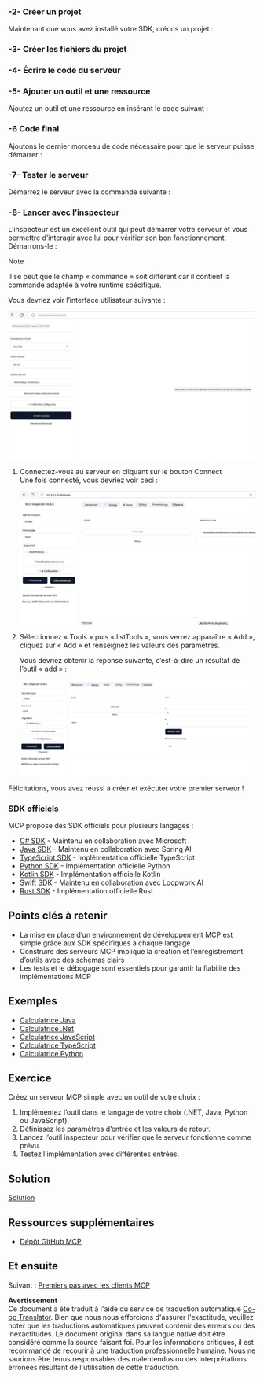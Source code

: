 <!--
CO_OP_TRANSLATOR_METADATA:
{
  "original_hash": "e650db55873b456296a9c620069e2f71",
  "translation_date": "2025-06-02T10:59:48+00:00",
  "source_file": "03-GettingStarted/01-first-server/README.md",
  "language_code": "fr"
}
-->
### -2- Créer un projet

Maintenant que vous avez installé votre SDK, créons un projet :

### -3- Créer les fichiers du projet

### -4- Écrire le code du serveur

### -5- Ajouter un outil et une ressource

Ajoutez un outil et une ressource en insérant le code suivant :

### -6 Code final

Ajoutons le dernier morceau de code nécessaire pour que le serveur puisse démarrer :

### -7- Tester le serveur

Démarrez le serveur avec la commande suivante :

### -8- Lancer avec l’inspecteur

L’inspecteur est un excellent outil qui peut démarrer votre serveur et vous permettre d’interagir avec lui pour vérifier son bon fonctionnement. Démarrons-le :

> [!NOTE]
> Il se peut que le champ « commande » soit différent car il contient la commande adaptée à votre runtime spécifique.

Vous devriez voir l’interface utilisateur suivante :

![Connect](../../../../translated_images/connect.141db0b2bd05f096fb1dd91273771fd8b2469d6507656c3b0c9df4b3c5473929.fr.png)

1. Connectez-vous au serveur en cliquant sur le bouton Connect  
   Une fois connecté, vous devriez voir ceci :

   ![Connected](../../../../translated_images/connected.73d1e042c24075d386cacdd4ee7cd748c16364c277d814e646ff2f7b5eefde85.fr.png)

2. Sélectionnez « Tools » puis « listTools », vous verrez apparaître « Add », cliquez sur « Add » et renseignez les valeurs des paramètres.

   Vous devriez obtenir la réponse suivante, c’est-à-dire un résultat de l’outil « add » :

   ![Result of running add](../../../../translated_images/ran-tool.a5a6ee878c1369ec1e379b81053395252a441799dbf23416c36ddf288faf8249.fr.png)

Félicitations, vous avez réussi à créer et exécuter votre premier serveur !

### SDK officiels

MCP propose des SDK officiels pour plusieurs langages :
- [C# SDK](https://github.com/modelcontextprotocol/csharp-sdk) - Maintenu en collaboration avec Microsoft
- [Java SDK](https://github.com/modelcontextprotocol/java-sdk) - Maintenu en collaboration avec Spring AI
- [TypeScript SDK](https://github.com/modelcontextprotocol/typescript-sdk) - Implémentation officielle TypeScript
- [Python SDK](https://github.com/modelcontextprotocol/python-sdk) - Implémentation officielle Python
- [Kotlin SDK](https://github.com/modelcontextprotocol/kotlin-sdk) - Implémentation officielle Kotlin
- [Swift SDK](https://github.com/modelcontextprotocol/swift-sdk) - Maintenu en collaboration avec Loopwork AI
- [Rust SDK](https://github.com/modelcontextprotocol/rust-sdk) - Implémentation officielle Rust

## Points clés à retenir

- La mise en place d’un environnement de développement MCP est simple grâce aux SDK spécifiques à chaque langage
- Construire des serveurs MCP implique la création et l’enregistrement d’outils avec des schémas clairs
- Les tests et le débogage sont essentiels pour garantir la fiabilité des implémentations MCP

## Exemples

- [Calculatrice Java](../samples/java/calculator/README.md)
- [Calculatrice .Net](../../../../03-GettingStarted/samples/csharp)
- [Calculatrice JavaScript](../samples/javascript/README.md)
- [Calculatrice TypeScript](../samples/typescript/README.md)
- [Calculatrice Python](../../../../03-GettingStarted/samples/python)

## Exercice

Créez un serveur MCP simple avec un outil de votre choix :
1. Implémentez l’outil dans le langage de votre choix (.NET, Java, Python ou JavaScript).
2. Définissez les paramètres d’entrée et les valeurs de retour.
3. Lancez l’outil inspecteur pour vérifier que le serveur fonctionne comme prévu.
4. Testez l’implémentation avec différentes entrées.

## Solution

[Solution](./solution/README.md)

## Ressources supplémentaires

- [Dépôt GitHub MCP](https://github.com/microsoft/mcp-for-beginners)

## Et ensuite

Suivant : [Premiers pas avec les clients MCP](/03-GettingStarted/02-client/README.md)

**Avertissement** :  
Ce document a été traduit à l'aide du service de traduction automatique [Co-op Translator](https://github.com/Azure/co-op-translator). Bien que nous nous efforcions d'assurer l'exactitude, veuillez noter que les traductions automatiques peuvent contenir des erreurs ou des inexactitudes. Le document original dans sa langue native doit être considéré comme la source faisant foi. Pour les informations critiques, il est recommandé de recourir à une traduction professionnelle humaine. Nous ne saurions être tenus responsables des malentendus ou des interprétations erronées résultant de l'utilisation de cette traduction.